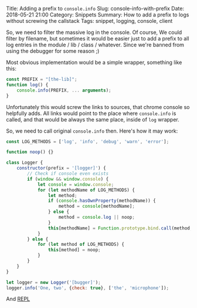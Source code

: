 Title: Adding a prefix to `console.info`
Slug: console-info-with-prefix
Date: 2018-05-21 21:00
Category: Snippets
Summary: How to add a prefix to logs without screwing the callstack
Tags: snippet, logging, console, client

So, we need to filter the massive log in the console. Of course, We could filter by filename,
but sometimes it would be easier just to add a prefix to all log entries in the module / lib / class / whatever. 
Since we're banned from using the debugger for some reason ;)

Most obvious implementation would be a simple wrapper, something like this:

```javascript
const PREFIX = "[the-lib]";
function log() {
    console.info(PREFIX, ... arguments);
}
```

Unfortunately this would screw the links to sources, that chrome console so helpfully adds.
All links would point to the place where `console.info` is called, and that would be always the same place, 
inside of `log` wrapper.

So, we need to call original `console.info` then. Here's how it may work:

```javascript
const LOG_METHODS = ['log', 'info', 'debug', 'warn', 'error'];

function noop() {}

class Logger {
    constructor(prefix = '[logger]') {
        // Check if console even exists
        if (window && window.console) {
            let console = window.console;
            for (let methodName of LOG_METHODS) {
                let method;
                if (console.hasOwnProperty(methodName)) {
                    method = console[methodName];
                } else {
                    method = console.log || noop;
                }
                this[methodName] = Function.prototype.bind.call(method, console, prefix);
            }
        } else {
            for (let method of LOG_METHODS) {
                this[method] = noop;
            }
        }
    }
}

let logger = new Logger('[bugger]');
logger.info('One, two', {check: true}, ['the', 'microphone']);
```

And [REPL](https://repl.it/@sunrize531/logs-with-prexis)
